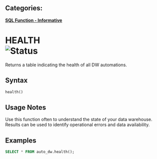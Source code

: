 ## Categories:
**[SQL Function - Informative](readme.md#informative-functions)**

# HEALTH <br> ![Status](https://img.shields.io/badge/status-draft-yellow)

Returns a table indicating the health of all DW automations.

## Syntax
```sql
health()
```

## Usage Notes
Use this function often to understand the state of your data warehouse.  Results can be used to identify operational errors and data availability.

## Examples
```sql
SELECT * FROM auto_dw.health();
```
